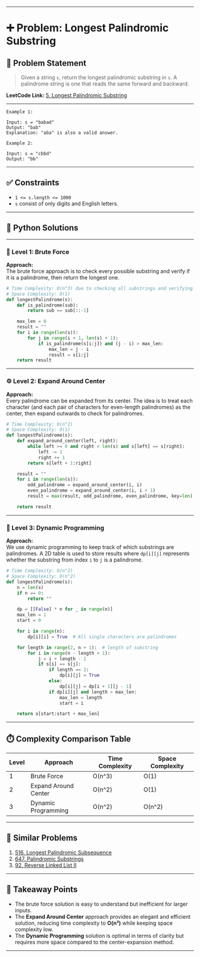 
---

# ➕ Problem: Longest Palindromic Substring

## 📘 Problem Statement

> Given a string `s`, return the longest palindromic substring in `s`.
> A palindrome string is one that reads the same forward and backward.

**LeetCode Link:** [5. Longest Palindromic Substring](https://leetcode.com/problems/longest-palindromic-substring/)

---

```
Example 1:

Input: s = "babad"
Output: "bab"
Explanation: "aba" is also a valid answer.

Example 2:

Input: s = "cbbd"
Output: "bb"

```

---

## ✅ Constraints

- `1 <= s.length <= 1000`
- `s` consist of only digits and English letters.

---

## 🧠 Python Solutions

---

### 🧪 Level 1: Brute Force

**Approach:**  
The brute force approach is to check every possible substring and verify if it is a palindrome, then return the longest one.

```python
# Time Complexity: O(n^3) due to checking all substrings and verifying palindrome
# Space Complexity: O(1)
def longestPalindrome(s):
    def is_palindrome(sub):
        return sub == sub[::-1]

    max_len = 0
    result = ""
    for i in range(len(s)):
        for j in range(i + 1, len(s) + 1):
            if is_palindrome(s[i:j]) and (j - i) > max_len:
                max_len = j - i
                result = s[i:j]
    return result
```

---

### ⚙️ Level 2: Expand Around Center

**Approach:**  
Every palindrome can be expanded from its center. The idea is to treat each character (and each pair of characters for even-length palindromes) as the center, then expand outwards to check for palindromes.

```python
# Time Complexity: O(n^2)
# Space Complexity: O(1)
def longestPalindrome(s):
    def expand_around_center(left, right):
        while left >= 0 and right < len(s) and s[left] == s[right]:
            left -= 1
            right += 1
        return s[left + 1:right]

    result = ""
    for i in range(len(s)):
        odd_palindrome = expand_around_center(i, i)
        even_palindrome = expand_around_center(i, i + 1)
        result = max(result, odd_palindrome, even_palindrome, key=len)

    return result
```

---

### 🚀 Level 3: Dynamic Programming

**Approach:**  
We use dynamic programming to keep track of which substrings are palindromes. A 2D table is used to store results where `dp[i][j]` represents whether the substring from index `i` to `j` is a palindrome.

```python
# Time Complexity: O(n^2)
# Space Complexity: O(n^2)
def longestPalindrome(s):
    n = len(s)
    if n == 0:
        return ""

    dp = [[False] * n for _ in range(n)]
    max_len = 1
    start = 0

    for i in range(n):
        dp[i][i] = True  # All single characters are palindromes

    for length in range(2, n + 1):  # length of substring
        for i in range(n - length + 1):
            j = i + length - 1
            if s[i] == s[j]:
                if length == 2:
                    dp[i][j] = True
                else:
                    dp[i][j] = dp[i + 1][j - 1]
                if dp[i][j] and length > max_len:
                    max_len = length
                    start = i

    return s[start:start + max_len]
```

---

## ⏱️ Complexity Comparison Table

| Level | Approach                             | Time Complexity | Space Complexity |
|-------|--------------------------------------|-----------------|------------------|
| 1     | Brute Force                         | O(n^3)          | O(1)             |
| 2     | Expand Around Center                | O(n^2)          | O(1)             |
| 3     | Dynamic Programming                 | O(n^2)          | O(n^2)           |

---

## 🔗 Similar Problems

1. [516. Longest Palindromic Subsequence](https://leetcode.com/problems/longest-palindromic-subsequence/)
2. [647. Palindromic Substrings](https://leetcode.com/problems/palindromic-substrings/)
3. [92. Reverse Linked List II](https://leetcode.com/problems/reverse-linked-list-ii/)

---

## 📌 Takeaway Points

- The brute force solution is easy to understand but inefficient for larger inputs.
- The **Expand Around Center** approach provides an elegant and efficient solution, reducing time complexity to **O(n²)** while keeping space complexity low.
- The **Dynamic Programming** solution is optimal in terms of clarity but requires more space compared to the center-expansion method.

---